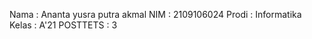 Nama      : Ananta yusra putra akmal 
NIM       : 2109106024
Prodi     : Informatika 
Kelas     : A'21
POSTTETS  : 3
